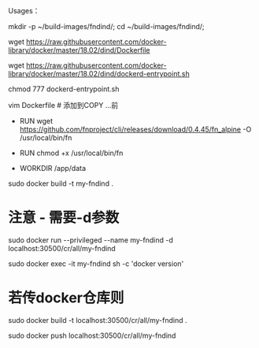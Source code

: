 Usages：

mkdir -p ~/build-images/fndind/; cd ~/build-images/fndind/;

wget https://raw.githubusercontent.com/docker-library/docker/master/18.02/dind/Dockerfile

wget https://raw.githubusercontent.com/docker-library/docker/master/18.02/dind/dockerd-entrypoint.sh

chmod 777 dockerd-entrypoint.sh

vim Dockerfile  # 添加到COPY ...前

- RUN wget https://github.com/fnproject/cli/releases/download/0.4.45/fn_alpine -O /usr/local/bin/fn

- RUN chmod +x /usr/local/bin/fn

- WORKDIR /app/data

sudo docker build -t my-fndind . 

# 注意 - 需要-d参数

sudo docker run --privileged --name my-fndind -d localhost:30500/cr/all/my-fndind

sudo docker exec -it my-fndind sh -c 'docker version'

# 若传docker仓库则 
  sudo docker build -t localhost:30500/cr/all/my-fndind .
  
  sudo docker push localhost:30500/cr/all/my-fndind
